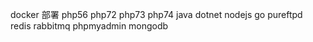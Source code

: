  docker 部署  php56 php72 php73 php74 java dotnet nodejs go pureftpd redis rabbitmq  phpmyadmin  mongodb 
